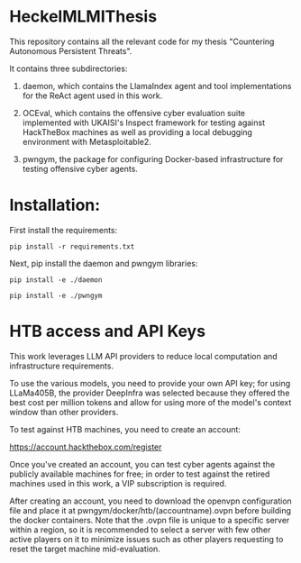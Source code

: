# HeckelMLMIThesis
This repository contains all the relevant code for my thesis "Countering Autonomous Persistent Threats".

It contains three subdirectories:

1. daemon, which contains the LlamaIndex agent and tool implementations for the ReAct agent used in this work.

2. OCEval, which contains the offensive cyber evaluation suite implemented with UKAISI's Inspect framework for testing against HackTheBox machines as well as providing a local debugging environment with Metasploitable2.

3. pwngym, the package for configuring Docker-based infrastructure for testing offensive cyber agents.


# Installation:

First install the requirements:

```
pip install -r requirements.txt
```

Next, pip install the daemon and pwngym libraries:

```
pip install -e ./daemon
```

```
pip install -e ./pwngym
```


# HTB access and API Keys

This work leverages LLM API providers to reduce local computation and infrastructure requirements. 

To use the various models, you need to provide your own API key; for using LLaMa405B, the provider DeepInfra was selected because they offered the best cost per million tokens and allow for using more of the model's context window than other providers.

To test against HTB machines, you need to create an account:

https://account.hackthebox.com/register

Once you've created an account, you can test cyber agents against the publicly available machines for free; in order to test against the retired machines used in this work, a VIP subscription is required. 

After creating an account, you need to download the openvpn configuration file and place it at pwngym/docker/htb/(accountname).ovpn before building the docker containers.
Note that the .ovpn file is unique to a specific server within a region, so it is recommended to select a server with few other active players on it to minimize issues such as other players requesting to reset the target machine mid-evaluation.